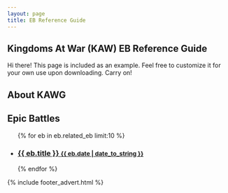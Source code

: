 ```yaml
---
layout: page
title: EB Reference Guide
---
```


## Kingdoms At War (KAW) EB Reference Guide

<p class="message">
  Hi there! This page is included as an example. Feel free to customize it for your own use upon downloading. Carry on!
</p>

## About KAWG



<div class="related">
  <h2>Epic Battles</h2>
  <ul class="related-posts">
    {% for eb in eb.related_eb limit:10 %}
      <li>
        <h3>
          <a href="{{ eb.url }}">
            {{ eb.title }}
            <small>{{ eb.date | date_to_string }}</small>
          </a>
        </h3>
      </li>
    {% endfor %}
  </ul>
  {% include footer_advert.html %}
</div>
